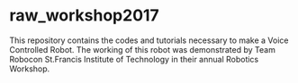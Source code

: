 # raw_workshop2017

This repository contains the codes and tutorials necessary to make a Voice Controlled Robot.
The working of this robot was demonstrated by Team Robocon St.Francis Institute of Technology in their annual Robotics Workshop.
